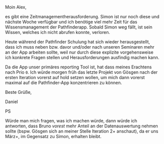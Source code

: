 Moin Alex,

es gibt eine Zeitmanagementherausforderung. Simon ist nur noch diese und nächste Woche verfügbar und ich benötige viel mehr Zeit für das Wissensmanagement der Pathfinderapp. Sobald Simon weg fällt, ist sein Wissen, welches ich nicht abrufen konnte, verloren. 

Heute während der Pathfinder Schulung hat sich wieder herausgestellt, dass ich muss neben bzw. davor und/oder nach unseren Seminaren mehr an der App arbeiten sollte, weil nur durch diese explizite vorgehensweise ich konkrete Fragen stellen und Herausforderungen ausfindig machen kann.

Da die App unser primäres reporting Tool ist, hat dass meines Erachtens nach Prio `0`. Ich würde morgen früh das letzte Projekt von Gösgen nach der ersten Iteration vorerst auf hold setzen wollen, um mich dann vorerst maximal auf die Pathfinder-App konzentrieren zu können. 

Beste Grüße,

Daniel

PS

Würde man mich fragen, was ich machen würde, dann würde ich antworten, dass Bruno _vorest_ mehr Anteil an der Datenauswertung nehmen sollte (bspw. Gösgen sich an meiner Stelle Iteration 2+ anschaut), da er uns März+, im Gegensatz zu Simon, erhalten bleibt.
